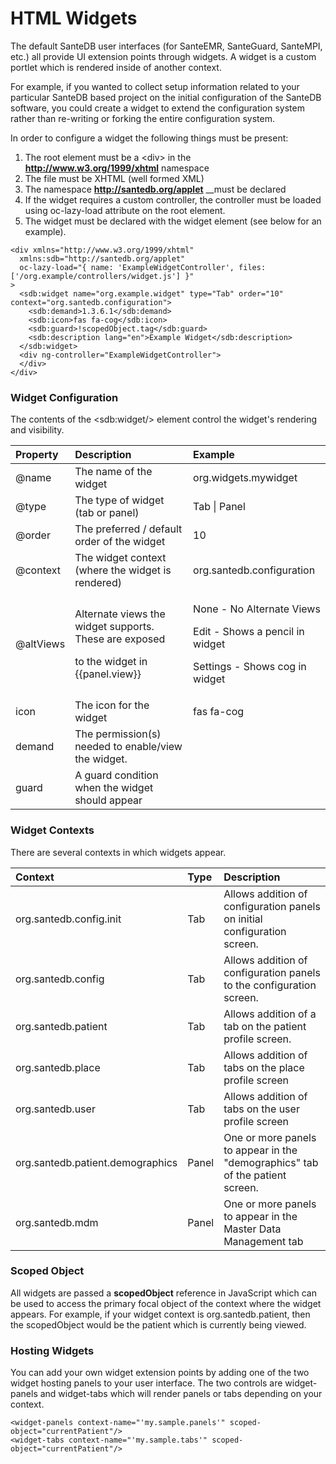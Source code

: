 # HTML Widgets

The default SanteDB user interfaces \(for SanteEMR, SanteGuard, SanteMPI, etc.\) all provide UI extension points through widgets. A widget is a custom portlet which is rendered inside of another context. 

For example, if you wanted to collect setup information related to your particular SanteDB based project on the initial configuration of the SanteDB software, you could create a widget to extend the configuration system rather than re-writing or forking the entire configuration system.

In order to configure a widget the following things must be present:

1. The root element must be a &lt;div&gt; in the **http://www.w3.org/1999/xhtml** namespace
2. The file must be XHTML \(well formed XML\)
3. The namespace **http://santedb.org/applet** __must be declared
4. If the widget requires a custom controller, the controller must be loaded using oc-lazy-load attribute on the root element.
5. The widget must be declared with the widget element \(see below for an example\).

```markup
<div xmlns="http://www.w3.org/1999/xhtml" 
  xmlns:sdb="http://santedb.org/applet"
  oc-lazy-load="{ name: 'ExampleWidgetController', files: ['/org.example/controllers/widget.js'] }"
>
  <sdb:widget name="org.example.widget" type="Tab" order="10" context="org.santedb.configuration">
    <sdb:demand>1.3.6.1</sdb:demand>
    <sdb:icon>fas fa-cog</sdb:icon>
    <sdb:guard>!scopedObject.tag</sdb:guard>
    <sdb:description lang="en">Example Widget</sdb:description>
  </sdb:widget>
  <div ng-controller="ExampleWidgetController">
  </div>
</div>
```

### Widget Configuration

The contents of the &lt;sdb:widget/&gt; element control the widget's rendering and visibility. 

<table>
  <thead>
    <tr>
      <th style="text-align:left">Property</th>
      <th style="text-align:left">Description</th>
      <th style="text-align:left">Example</th>
    </tr>
  </thead>
  <tbody>
    <tr>
      <td style="text-align:left">@name</td>
      <td style="text-align:left">The name of the widget</td>
      <td style="text-align:left">org.widgets.mywidget</td>
    </tr>
    <tr>
      <td style="text-align:left">@type</td>
      <td style="text-align:left">The type of widget (tab or panel)</td>
      <td style="text-align:left">Tab | Panel</td>
    </tr>
    <tr>
      <td style="text-align:left">@order</td>
      <td style="text-align:left">The preferred / default order of the widget</td>
      <td style="text-align:left">10</td>
    </tr>
    <tr>
      <td style="text-align:left">@context</td>
      <td style="text-align:left">The widget context (where the widget is rendered)</td>
      <td style="text-align:left">org.santedb.configuration</td>
    </tr>
    <tr>
      <td style="text-align:left">@altViews</td>
      <td style="text-align:left">
        <p>Alternate views the widget supports. These are exposed</p>
        <p>to the widget in {{panel.view}}</p>
      </td>
      <td style="text-align:left">
        <p>None - No Alternate Views</p>
        <p>Edit - Shows a pencil in widget</p>
        <p>Settings - Shows cog in widget</p>
      </td>
    </tr>
    <tr>
      <td style="text-align:left">icon</td>
      <td style="text-align:left">The icon for the widget</td>
      <td style="text-align:left">fas fa-cog</td>
    </tr>
    <tr>
      <td style="text-align:left">demand</td>
      <td style="text-align:left">The permission(s) needed to enable/view the widget.</td>
      <td style="text-align:left"></td>
    </tr>
    <tr>
      <td style="text-align:left">guard</td>
      <td style="text-align:left">A guard condition when the widget should appear</td>
      <td style="text-align:left"></td>
    </tr>
  </tbody>
</table>

### Widget Contexts

There are several contexts in which widgets appear.

| Context | Type | Description |
| :--- | :--- | :--- |
| org.santedb.config.init | Tab | Allows addition of configuration panels on initial configuration screen. |
| org.santedb.config | Tab | Allows addition of configuration panels to the configuration screen. |
| org.santedb.patient | Tab | Allows addition of a tab on the patient profile screen. |
| org.santedb.place | Tab | Allows addition of tabs on the place profile screen |
| org.santedb.user | Tab | Allows addition of tabs on the user profile screen |
| org.santedb.patient.demographics | Panel | One or more panels to appear in the "demographics" tab of the patient screen. |
| org.santedb.mdm | Panel | One or more panels to appear in the Master Data Management tab |

### Scoped Object

All widgets are passed a **scopedObject** reference in JavaScript which can be used to access the primary focal object of the context where the widget appears. For example, if your widget context is org.santedb.patient, then the scopedObject would be the patient which is currently being viewed.

### Hosting Widgets

You can add your own widget extension points by adding one of the two widget hosting panels to your user interface. The two controls are widget-panels and widget-tabs which will render panels or tabs depending on your context.

```markup
<widget-panels context-name="'my.sample.panels'" scoped-object="currentPatient"/>
<widget-tabs context-name="'my.sample.tabs'" scoped-object="currentPatient"/>
```

